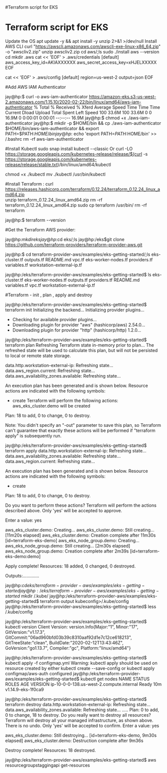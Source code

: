 #Terraform script for EKS

# Terraform script for EKS #

Update the OS
apt update -y && apt install -y unzip 2>&1 >/dev/null
Install AWS CLI
curl "https://awscli.amazonaws.com/awscli-exe-linux-x86_64.zip" -o "awscliv2.zip"
unzip awscliv2.zip 
cd aws/;ls
sudo ./install 
aws --version
cd
mkdir .aws
cat << 'EOF' > .aws/credentials
[default]
aws_access_key_id=AKIAXXXXXX
aws_secret_access_key=xHJELXXXXX
EOF

cat << 'EOF' > .aws/config
[default]
region=us-west-2
output=json
EOF

#Add AWS IAM Authenticator

jay@hp:$ curl -o aws-iam-authenticator https://amazon-eks.s3-us-west-2.amazonaws.com/1.15.10/2020-02-22/bin/linux/amd64/aws-iam-authenticator
  % Total    % Received % Xferd  Average Speed   Time    Time     Time  Current
                                 Dload  Upload   Total   Spent    Left  Speed
100 33.6M  100 33.6M    0     0  16.9M      0  0:00:01  0:00:01 --:--:-- 16.9M
jay@hp:$ chmod +x ./aws-iam-authenticator
jay@hp:$ mkdir -p $HOME/bin && cp ./aws-iam-authenticator $HOME/bin/aws-iam-authenticator && export PATH=$PATH:$HOME/bin
jay@hp:$ echo 'export PATH=$PATH:$HOME/bin' >> /.bashrc
rm -rf aws-iam-authenticator

#Install Kubectl
 sudo snap install kubectl --classic
 Or
curl -LO https://storage.googleapis.com/kubernetes-release/release/$(curl -s https://storage.googleapis.com/kubernetes-release/release/stable.txt)/bin/linux/amd64/kubectl

chmod +x ./kubectl
mv ./kubectl /usr/bin/kubectl

#Install Terraform :
curl https://releases.hashicorp.com/terraform/0.12.24/terraform_0.12.24_linux_amd64.zip    
unzip terraform_0.12.24_linux_amd64.zip 
rm -rf terraform_0.12.24_linux_amd64.zip
sudo cp terraform /usr/bin/
rm -rf terraform


jay@hp:$ terraform  --version

#Get the Terraform AWS provider:

jay@hp:$mkdir eks
jay@hp:$cd eks/;ls
jay@hp:/eks$git clone https://github.com/terraform-providers/terraform-provider-aws.git


jay@hp:$ cd terraform-provider-aws/examples/eks-getting-started/;ls
eks-cluster.tf       outputs.tf    README.md     vpc.tf
eks-worker-nodes.tf  providers.tf  variables.tf  workstation-external-ip.tf

jay@hp:/eks/terraform-provider-aws/examples/eks-getting-started$ ls
eks-cluster.tf  eks-worker-nodes.tf  outputs.tf  providers.tf  README.md  variables.tf  vpc.tf  workstation-external-ip.tf

#Terraform - init , plan , apply and destroy

jay@hp:/eks/terraform-provider-aws/examples/eks-getting-started$ terraform init 
Initializing the backend...
Initializing provider plugins...
- Checking for available provider plugins...
- Downloading plugin for provider "aws" (hashicorp/aws) 2.54.0...
- Downloading plugin for provider "http" (hashicorp/http) 1.2.0...

jay@hp:/eks/terraform-provider-aws/examples/eks-getting-started$ terraform plan
Refreshing Terraform state in-memory prior to plan...
The refreshed state will be used to calculate this plan, but will not be
persisted to local or remote state storage.

data.http.workstation-external-ip: Refreshing state...
data.aws_region.current: Refreshing state...
data.aws_availability_zones.available: Refreshing state...

An execution plan has been generated and is shown below.
Resource actions are indicated with the following symbols:
  + create
Terraform will perform the following actions:
  aws_eks_cluster.demo will be created

Plan: 18 to add, 0 to change, 0 to destroy.

Note: You didn't specify an "-out" parameter to save this plan, so Terraform
can't guarantee that exactly these actions will be performed if
"terraform apply" is subsequently run.



jay@hp:/eks/terraform-provider-aws/examples/eks-getting-started$ terraform apply
data.http.workstation-external-ip: Refreshing state...
data.aws_availability_zones.available: Refreshing state...
data.aws_region.current: Refreshing state...

An execution plan has been generated and is shown below.
Resource actions are indicated with the following symbols:
  + create


Plan: 18 to add, 0 to change, 0 to destroy.

Do you want to perform these actions?
  Terraform will perform the actions described above.
  Only 'yes' will be accepted to approve.

  Enter a value: yes

aws_eks_cluster.demo: Creating...
aws_eks_cluster.demo: Still creating... [11m20s elapsed]
aws_eks_cluster.demo: Creation complete after 11m30s [id=terraform-eks-demo]
aws_eks_node_group.demo: Creating...
aws_eks_node_group.demo: Still creating... [2m30s elapsed]
aws_eks_node_group.demo: Creation complete after 2m39s [id=terraform-eks-demo:demo]

Apply complete! Resources: 18 added, 0 changed, 0 destroyed.

Outputs:.............



jay@hp:$cd eks/terraform-provider-aws/examples/eks-getting-started
jay@hp:/eks/terraform-provider-aws/examples/eks-getting-started$ mkdir /.kube/
jay@hp:/eks/terraform-provider-aws/examples/eks-getting-started$ terraform output kubeconfig>/.kube/config
jay@hp:/eks/terraform-provider-aws/examples/eks-getting-started$ less /.kube/config 


jay@hp:/eks/terraform-provider-aws/examples/eks-getting-started$ kubectl version
Client Version: version.Info{Major:"1", Minor:"17", GitVersion:"v1.17.3", GitCommit:"06ad960bfd03b39c8310aaf92d1e7c12ce618213", GitTreeState:"clean", BuildDate:"2020-02-12T13:43:46Z", GoVersion:"go1.13.7", Compiler:"gc", Platform:"linux/amd64"}

jay@hp:/eks/terraform-provider-aws/examples/eks-getting-started$ kubectl apply -f configmap.yml
Warning: kubectl apply should be used on resource created by either kubectl create --save-config or kubectl apply
configmap/aws-auth configured
jay@hp:/eks/terraform-provider-aws/examples/eks-getting-started$ kubectl get nodes
NAME                                       STATUS   ROLES    AGE   VERSION
ip-10-0-0-138.us-west-2.compute.internal   Ready    <none>   10m   v1.14.9-eks-1f0ca9

jay@hp:/eks/terraform-provider-aws/examples/eks-getting-started$ terraform destroy
data.http.workstation-external-ip: Refreshing state...
data.aws_availability_zones.available: Refreshing state...
…..
Plan: 0 to add, 0 to change, 18 to destroy.
Do you really want to destroy all resources?
  Terraform will destroy all your managed infrastructure, as shown above.
  There is no undo. Only 'yes' will be accepted to confirm.
  Enter a value: yes

aws_eks_cluster.demo: Still destroying... [id=terraform-eks-demo, 9m30s elapsed]
aws_eks_cluster.demo: Destruction complete after 9m36s

Destroy complete! Resources: 18 destroyed.

jay@hp:/eks/terraform-provider-aws/examples/eks-getting-started$ aws resourcegroupstaggingapi get-resources
